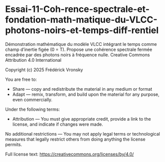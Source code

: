 # Essai-11-Coh-rence-spectrale-et-fondation-math-matique-du-VLCC-photons-noirs-et-temps-diff-rentiel
Démonstration mathématique du modèle VLCC intégrant le temps comme champ d’inertie figée (0 = T). Propose une cohérence spectrale fermée encadrée par des photons noirs à fréquence nulle.
Creative Commons Attribution 4.0 International

Copyright (c) 2025 Frédérick Vronsky

You are free to:
- Share — copy and redistribute the material in any medium or format
- Adapt — remix, transform, and build upon the material for any purpose, even commercially.

Under the following terms:
- Attribution — You must give appropriate credit, provide a link to the license, and indicate if changes were made.

No additional restrictions — You may not apply legal terms or technological measures that legally restrict others from doing anything the license permits.

Full license text: https://creativecommons.org/licenses/by/4.0/
